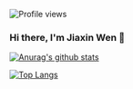 ![Profile views](https://gpvc.arturio.dev/xwwwwww)

### Hi there, I'm Jiaxin Wen 👋


[![Anurag's github stats](https://github-readme-stats.vercel.app/api?username=xwwwwww&hide=stars&count_private=true&show_icons=true)](https://github.com/anuraghazra/github-readme-stats)

[![Top Langs](https://github-readme-stats.vercel.app/api/top-langs/?username=xwwwwww&layout=compact)](https://github.com/anuraghazra/github-readme-stats)

<!--
**xwwwwww/xwwwwww** is a ✨ _special_ ✨ repository because its `README.md` (this file) appears on your GitHub profile.

Here are some ideas to get you started:

- 🔭 I’m currently working on ...
- 🌱 I’m currently learning ...
- 👯 I’m looking to collaborate on ...
- 🤔 I’m looking for help with ...
- 💬 Ask me about ...
- 📫 How to reach me: ...
- 😄 Pronouns: ...
- ⚡ Fun fact: ...
-->
